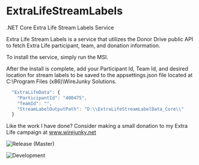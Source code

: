 # ExtraLifeStreamLabels
.NET Core Extra Life Stream Labels Service

Extra Life Stream Labels is a service that utilizes the Donor Drive public API to fetch Extra Life participant, team, and donation information.

To install the service, simply run the MSI.

After the install is complete, add your Participant Id, Team Id, and desired location for stream labels to be saved to the appsettings.json file located at C:\Program Files (x86)\WireJunky Solutions.

```javascript
  "ExtraLifeData": {
    "ParticipantId": "400475",
    "TeamId": "",
    "StreamLabelOutputPath": "D:\\ExtraLifeStreamLabelData_Core\\"
  }
```

Like the work I have done?  Consider making a small donation to my Extra Life campaign at www.wirejunky.net

![Release (Master)](https://github.com/WireJunky-Solutions/ExtraLifeStreamLabels/workflows/Release%20(Master)/badge.svg?branch=master)

![Development](https://github.com/WireJunky-Solutions/ExtraLifeStreamLabels/workflows/Development/badge.svg?branch=develop)
